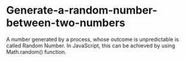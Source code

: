 #  Generate-a-random-number-between-two-numbers
 A number generated by a process, whose outcome is unpredictable is called Random Number. In JavaScript, this can be achieved by using Math.random() function.
